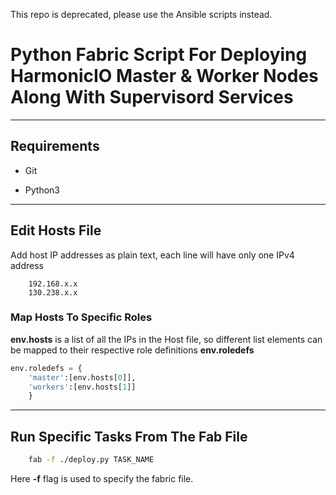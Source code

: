This repo is deprecated, please use the Ansible scripts instead.


# Python Fabric Script For Deploying HarmonicIO Master & Worker Nodes Along With Supervisord Services
---

## Requirements

* Git

* Python3
---

## Edit Hosts File

Add host IP addresses as plain text, each line will have only one IPv4 address

```
	192.168.x.x
	130.238.x.x
```

### Map Hosts To Specific Roles

**env.hosts** is a list of all the IPs in the Host file, 
so different list elements can be mapped to their respective role definitions **env.roledefs**

```py
env.roledefs = {
    'master':[env.hosts[0]],
    'workers':[env.hosts[1]]
	}
```
---

## Run Specific Tasks From The Fab File

```sh
	fab -f ./deploy.py TASK_NAME
```

Here **-f** flag is used to specify the fabric file.
